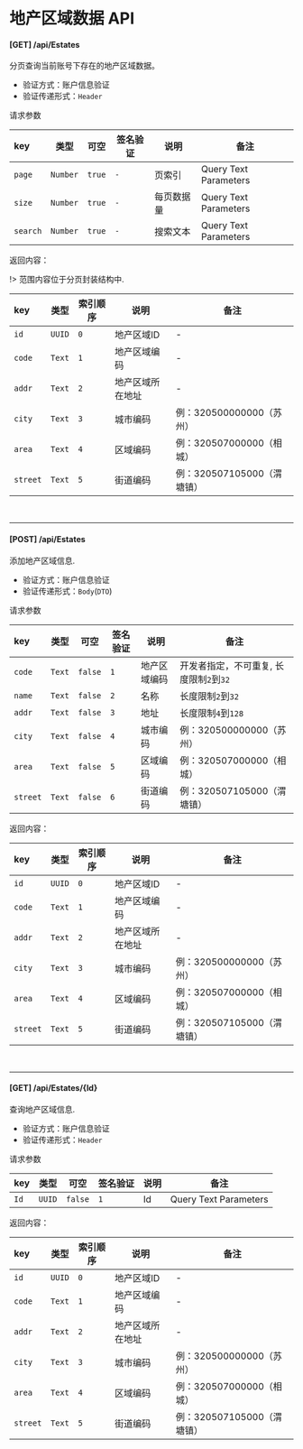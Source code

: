 # 地产区域数据 API

#### [GET] /api/Estates

分页查询当前账号下存在的地产区域数据。

- 验证方式：账户信息验证
- 验证传递形式：`Header`

请求参数

| key | 类型 | 可空 | 签名验证 | 说明 | 备注 |
|:----|-----|------|------|------|------|
| `page`| `Number` | `true` | `-`| 页索引 | Query Text Parameters |
| `size` | `Number` | `true` | `-`| 每页数据量 | Query Text Parameters |
| `search` | `Number`| `true`| `-` | 搜索文本 | Query Text Parameters |

返回内容：

!> 范围内容位于分页封装结构中.

| key | 类型 | 索引顺序 | 说明 | 备注 |
|:----|-----|------|------|------|
| `id`| `UUID`| `0`| 地产区域ID | - |
| `code`| `Text`|`1`| 地产区域编码 | - |
| `addr` | `Text` |`2`| 地产区域所在地址 | -|
| `city` | `Text`|`3`|城市编码 | 例：320500000000（苏州）|
| `area` | `Text` | `4`|区域编码 |  例：320507000000（相城） |
| `street`| `Text` | `5` | 街道编码 | 例：320507105000（渭塘镇）|

<br>

------

#### [POST] /api/Estates

添加地产区域信息.

- 验证方式：账户信息验证
- 验证传递形式：`Body`(`DTO`)

请求参数

| key | 类型 | 可空 | 签名验证 | 说明 | 备注 |
|:----|-----|------|------|------|------|
| `code`| `Text` | `false` | `1`| 地产区域编码 | 开发者指定，不可重复, 长度限制`2`到`32` |
| `name`|`Text`| `false` | `2`|名称| 长度限制`2`到`32` |
| `addr` | `Text`| `false` | `3`|地址| 长度限制`4`到`128` |
| `city` | `Text`| `false` |`4`|城市编码 | 例：320500000000（苏州）|
| `area` | `Text` | `false` | `5`|区域编码 |  例：320507000000（相城） |
| `street`| `Text` | `false` | `6` | 街道编码 | 例：320507105000（渭塘镇）|

返回内容：

| key | 类型 | 索引顺序 | 说明 | 备注 |
|:----|-----|------|------|------|
| `id`| `UUID`| `0`| 地产区域ID | - |
| `code`| `Text`|`1`| 地产区域编码 | - |
| `addr` | `Text` |`2`| 地产区域所在地址 | -|
| `city` | `Text`|`3`|城市编码 | 例：320500000000（苏州）|
| `area` | `Text` | `4`|区域编码 |  例：320507000000（相城） |
| `street`| `Text` | `5` | 街道编码 | 例：320507105000（渭塘镇）|


<br>

------

#### [GET] /api/Estates/{Id}

查询地产区域信息.

- 验证方式：账户信息验证
- 验证传递形式：`Header`

请求参数

| key | 类型 | 可空 | 签名验证 | 说明 | 备注 |
|:----|-----|------|------|------|------|
| `Id`| `UUID` | `false` | `1`| Id | Query Text Parameters |

返回内容：

| key | 类型 | 索引顺序 | 说明 | 备注 |
|:----|-----|------|------|------|
| `id`| `UUID`| `0`| 地产区域ID | - |
| `code`| `Text`|`1`| 地产区域编码 | - |
| `addr` | `Text` |`2`| 地产区域所在地址 | -|
| `city` | `Text`|`3`|城市编码 | 例：320500000000（苏州）|
| `area` | `Text` | `4`|区域编码 |  例：320507000000（相城） |
| `street`| `Text` | `5` | 街道编码 | 例：320507105000（渭塘镇）|
